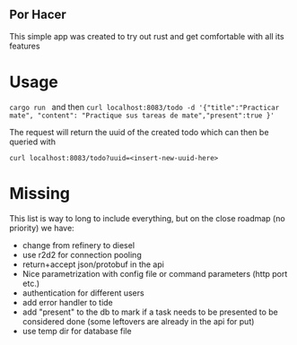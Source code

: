 ## Por Hacer

This simple app was created to try out rust and get comfortable with all its features

# Usage 

`cargo run `
and then 
`curl localhost:8083/todo -d '{"title":"Practicar mate", "content": "Practique sus tareas de mate","present":true }'`

The request will return the uuid of the created todo which can then be queried with

`curl localhost:8083/todo?uuid=<insert-new-uuid-here>`

# Missing

This list is way to long to include everything, but on the close roadmap (no priority) we have:

- change from refinery to diesel
- use r2d2 for connection pooling
- return+accept json/protobuf in the api
- Nice parametrization with config file or command parameters (http port etc.)
- authentication for different users
- add error handler to tide
- add "present" to the db to mark if a task needs to be presented to be considered done (some leftovers are already in the api for put)
- use temp dir for database file
